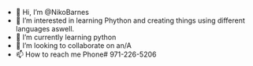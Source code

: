 - 👋 Hi, I’m @NikoBarnes
- 👀 I’m interested in learning Phython and creating things using different languages aswell.
- 🌱 I’m currently learning python 
- 💞️ I’m looking to collaborate on an/A
- 📫 How to reach me Phone# 971-226-5206

<!---
NikoBarnes/NikoBarnes is a ✨ special ✨ repository because its `README.md` (this file) appears on your GitHub profile.
You can click the Preview link to take a look at your changes.
--->
